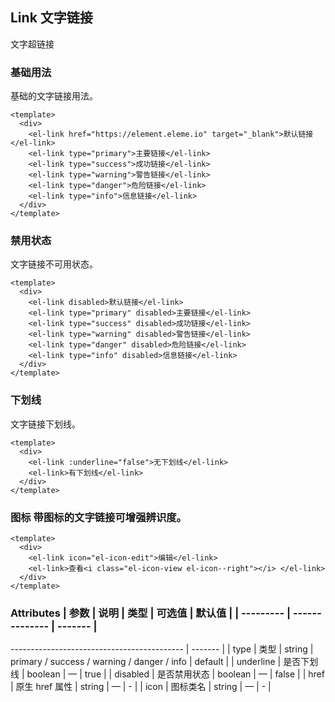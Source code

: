 ## Link 文字链接

文字超链接

### 基础用法

基础的文字链接用法。

```vue
<template>
  <div>
    <el-link href="https://element.eleme.io" target="_blank">默认链接</el-link>
    <el-link type="primary">主要链接</el-link>
    <el-link type="success">成功链接</el-link>
    <el-link type="warning">警告链接</el-link>
    <el-link type="danger">危险链接</el-link>
    <el-link type="info">信息链接</el-link>
  </div>
</template>
```

### 禁用状态

文字链接不可用状态。

```vue
<template>
  <div>
    <el-link disabled>默认链接</el-link>
    <el-link type="primary" disabled>主要链接</el-link>
    <el-link type="success" disabled>成功链接</el-link>
    <el-link type="warning" disabled>警告链接</el-link>
    <el-link type="danger" disabled>危险链接</el-link>
    <el-link type="info" disabled>信息链接</el-link>
  </div>
</template>
```

### 下划线

文字链接下划线。

```vue
<template>
  <div>
    <el-link :underline="false">无下划线</el-link>
    <el-link>有下划线</el-link>
  </div>
</template>
```

### 图标 带图标的文字链接可增强辨识度。

```vue
<template>
  <div>
    <el-link icon="el-icon-edit">编辑</el-link>
    <el-link>查看<i class="el-icon-view el-icon--right"></i> </el-link>
  </div>
</template>
```

### Attributes | 参数 | 说明 | 类型 | 可选值 | 默认值 | | --------- | -------------- | ------- |

------------------------------------------- | ------- | | type | 类型 | string | primary / success / warning / danger /
info | default | | underline | 是否下划线 | boolean | — | true | | disabled | 是否禁用状态 | boolean | — | false | |
href | 原生 href 属性 | string | — | - | | icon | 图标类名 | string | — | - |

```

```
